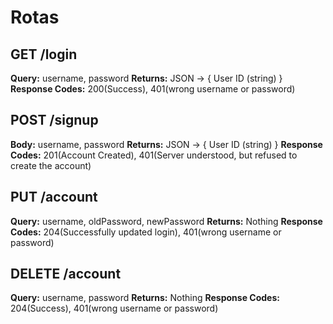 # Rotas
## GET /login
**Query:** username, password
**Returns:** JSON -> {
    User ID (string)
}
**Response Codes:** 200(Success), 401(wrong username or password)

## POST /signup
**Body:** username, password
**Returns:** JSON -> {
    User ID (string)
}
**Response Codes:** 201(Account Created), 401(Server understood, but refused to create the account)

## PUT /account
**Query:** username, oldPassword, newPassword
**Returns:** Nothing
**Response Codes:** 204(Successfully updated login), 401(wrong username or password)

## DELETE /account
**Query:** username, password
**Returns:** Nothing
**Response Codes:** 204(Success), 401(wrong username or password)